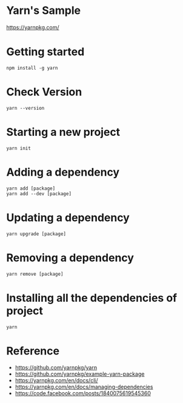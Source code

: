 # Yarn's Sample

https://yarnpkg.com/


# Getting started

```
npm install -g yarn
```

# Check Version

```
yarn --version
```

# Starting a new project

```
yarn init
```

# Adding a dependency

```
yarn add [package]
yarn add --dev [package]
```

# Updating a dependency

```
yarn upgrade [package]
```

# Removing a dependency

```
yarn remove [package]

```

# Installing all the dependencies of project

```
yarn

```

# Reference

- https://github.com/yarnpkg/yarn
- https://github.com/yarnpkg/example-yarn-package
- https://yarnpkg.com/en/docs/cli/
- https://yarnpkg.com/en/docs/managing-dependencies
- https://code.facebook.com/posts/1840075619545360
